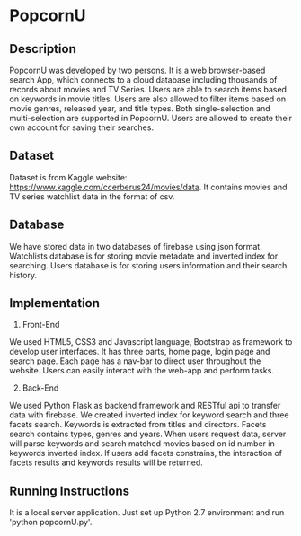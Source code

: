 # PopcornU

## Description

PopcornU was developed by two persons. It is a web browser-based search App, which connects to a cloud database including thousands of records about movies and TV Series. Users are able to search items based on keywords in movie titles. Users are also allowed to filter items based on movie genres, released year, and title types. Both single-selection and multi-selection are supported in PopcornU. Users are allowed to create their own account for saving their searches.

## Dataset

Dataset is from Kaggle website: https://www.kaggle.com/ccerberus24/movies/data. It contains movies and TV series watchlist data in the format of csv.

## Database
We have stored data in two databases of firebase using json format. Watchlists database is for storing movie metadate and inverted index for searching. Users database is for storing users information and their search history.

## Implementation

1. Front-End

We used HTML5, CSS3 and Javascript language, Bootstrap as framework to develop user interfaces. It has three parts, home page, login page and search page. Each page has a nav-bar to direct user throughout the website. Users can easily interact with the web-app and perform tasks.

2. Back-End

We used Python Flask as backend framework and RESTful api to transfer data with firebase. We created inverted index for keyword search and three facets search. Keywords is extracted from titles and directors. Facets search contains types, genres and years. When users request data, server will parse keywords and search matched movies based on id number in keywords inverted index. If users add facets constrains, the interaction of facets results and keywords results will be returned.

## Running Instructions

It is a local server application. Just set up Python 2.7 environment and run 'python popcornU.py'.
